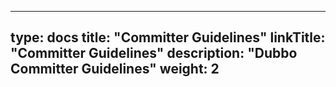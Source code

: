 
---
type: docs
title: "Committer Guidelines"
linkTitle: "Committer Guidelines"
description: "Dubbo Committer Guidelines"
weight: 2
---




